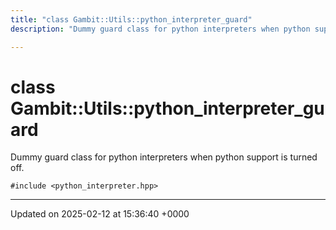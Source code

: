 ```yaml
---
title: "class Gambit::Utils::python_interpreter_guard"
description: "Dummy guard class for python interpreters when python support is turned off. "

---
```


# class Gambit::Utils::python_interpreter_guard



Dummy guard class for python interpreters when python support is turned off. 


`#include <python_interpreter.hpp>`

-------------------------------

Updated on 2025-02-12 at 15:36:40 +0000